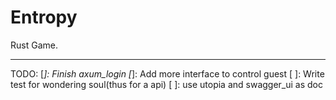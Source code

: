 # Entropy

Rust Game.

---

TODO:
[*]: Finish axum_login
[*]: Add more interface to control guest
[ ]: Write test for wondering soul(thus for a api)
[ ]: use utopia and swagger_ui as doc
